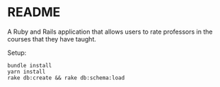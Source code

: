# README

A Ruby and Rails application that allows users to rate professors in the courses that they have taught.

Setup:

    bundle install
    yarn install
    rake db:create && rake db:schema:load
